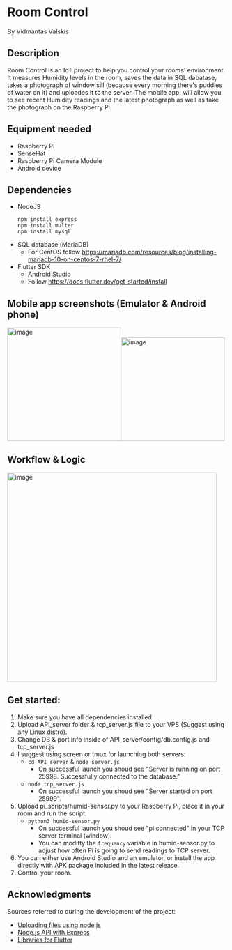 # Room Control
By Vidmantas Valskis


## Description

Room Control is an IoT project to help you control your rooms' environment. It measures Humidity levels in the room, saves the data in SQL dabatase, takes a photograph of window sill (because every morning there's puddles of water on it) and uploades it to the server. The mobile app, will allow you to see recent Humidity readings and the latest photograph as well as take the photograph on the Raspberry Pi.


## Equipment needed

* Raspberry Pi
* SenseHat
* Raspberry Pi Camera Module
* Android device


## Dependencies

* NodeJS
   ```
   npm install express
   npm install multer
   npm install mysql
   ```
* SQL database (MariaDB)
   * For CentOS follow https://mariadb.com/resources/blog/installing-mariadb-10-on-centos-7-rhel-7/
* Flutter SDK
   * Android Studio
    * Follow https://docs.flutter.dev/get-started/install


## Mobile app screenshots (Emulator & Android phone)
<img width="261" alt="image" src="https://user-images.githubusercontent.com/29129335/208768270-57816965-197b-44ad-8c3e-3c253a82067c.png"><img width="238" alt="image" src="https://user-images.githubusercontent.com/29129335/208767175-723ff1c5-c323-402b-b4a0-924f763810b2.png">

## Workflow & Logic
<img width="481" alt="image" src="https://user-images.githubusercontent.com/29129335/208773019-4f9f3b0a-4e67-4d50-9965-de7abb35de13.png">


## Get started:
   1) Make sure you have all dependencies installed.
   2) Upload API_server folder & tcp_server.js file to your VPS (Suggest using any Linux distro).
   3) Change DB & port info inside of API_server/config/db.config.js and tcp_server.js
   4) I suggest using screen or tmux for launching both servers:
      * `cd API_server` & `node server.js`
         * On successful launch you shoud see "Server is running on port 25998. Successfully connected to the database."
      * `node tcp_server.js`
         * On successful launch you shoud see "Server started on port 25999".
   5) Upload pi_scripts/humid-sensor.py to your Raspberry Pi, place it in your room and run the script:
      * `python3 humid-sensor.py`
         * On successful launch you shoud see "pi connected" in your TCP server terminal (window).
         * You can modifty the `frequency` variable in humid-sensor.py to adjust how often Pi is going to send readings to TCP server.
   6) You can either use Android Studio and an emulator, or install the app directly with APK package included in the latest release.
   7) Control your room.


## Acknowledgments

Sources referred to during the development of the project:
* [Uploading files using node.js](https://github.com/expressjs/multer)
* [Node.js API with Express](https://www.bezkoder.com/node-js-rest-api-express-mysql/)
* [Libraries for Flutter](https://pub.dev/packages)




